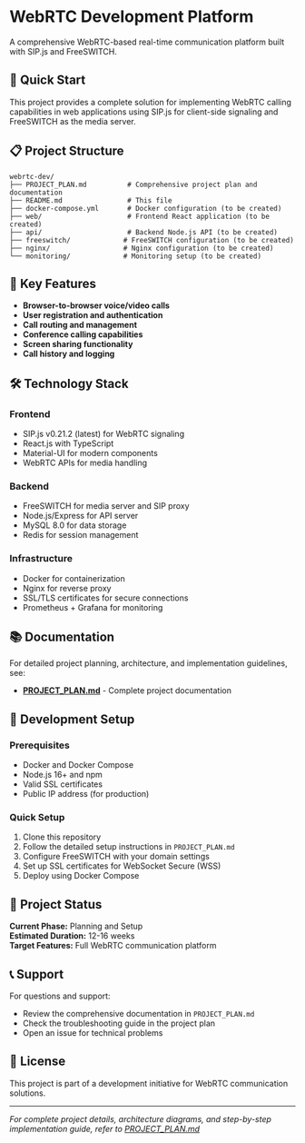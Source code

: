 # WebRTC Development Platform

A comprehensive WebRTC-based real-time communication platform built with SIP.js and FreeSWITCH.

## 🚀 Quick Start

This project provides a complete solution for implementing WebRTC calling capabilities in web applications using SIP.js for client-side signaling and FreeSWITCH as the media server.

## 📋 Project Structure

```
webrtc-dev/
├── PROJECT_PLAN.md          # Comprehensive project plan and documentation
├── README.md                # This file
├── docker-compose.yml       # Docker configuration (to be created)
├── web/                     # Frontend React application (to be created)
├── api/                     # Backend Node.js API (to be created)
├── freeswitch/             # FreeSWITCH configuration (to be created)
├── nginx/                  # Nginx configuration (to be created)
└── monitoring/             # Monitoring setup (to be created)
```

## 🎯 Key Features

- **Browser-to-browser voice/video calls**
- **User registration and authentication**
- **Call routing and management**
- **Conference calling capabilities**
- **Screen sharing functionality**
- **Call history and logging**

## 🛠️ Technology Stack

### Frontend
- SIP.js v0.21.2 (latest) for WebRTC signaling
- React.js with TypeScript
- Material-UI for modern components
- WebRTC APIs for media handling

### Backend
- FreeSWITCH for media server and SIP proxy
- Node.js/Express for API server
- MySQL 8.0 for data storage
- Redis for session management

### Infrastructure
- Docker for containerization
- Nginx for reverse proxy
- SSL/TLS certificates for secure connections
- Prometheus + Grafana for monitoring

## 📚 Documentation

For detailed project planning, architecture, and implementation guidelines, see:
- **[PROJECT_PLAN.md](./PROJECT_PLAN.md)** - Complete project documentation

## 🔧 Development Setup

### Prerequisites
- Docker and Docker Compose
- Node.js 16+ and npm
- Valid SSL certificates
- Public IP address (for production)

### Quick Setup
1. Clone this repository
2. Follow the detailed setup instructions in `PROJECT_PLAN.md`
3. Configure FreeSWITCH with your domain settings
4. Set up SSL certificates for WebSocket Secure (WSS)
5. Deploy using Docker Compose

## 🚦 Project Status

**Current Phase:** Planning and Setup  
**Estimated Duration:** 12-16 weeks  
**Target Features:** Full WebRTC communication platform  

## 📞 Support

For questions and support:
- Review the comprehensive documentation in `PROJECT_PLAN.md`
- Check the troubleshooting guide in the project plan
- Open an issue for technical problems

## 📄 License

This project is part of a development initiative for WebRTC communication solutions.

---

*For complete project details, architecture diagrams, and step-by-step implementation guide, refer to [PROJECT_PLAN.md](./PROJECT_PLAN.md)*

